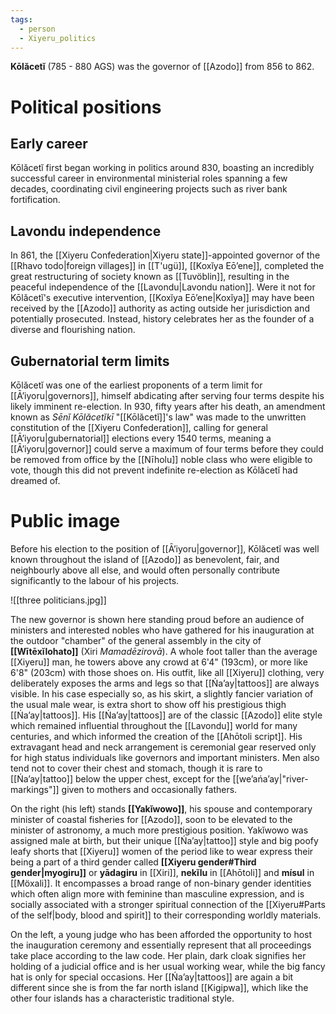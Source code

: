 ```yaml
---
tags:
  - person
  - Xiyeru_politics
---
```


**Kōlăcetĭ** (785 - 880 AGS) was the governor of [[Azodo]] from 856 to 862.
# Political positions
## Early career
Kōlăcetĭ first began working in politics around 830, boasting an incredibly successful career in environmental ministerial roles spanning a few decades, coordinating civil engineering projects such as river bank fortification. 
## Lavondu independence
In 861, the [[Xiyeru Confederation|Xiyeru state]]-appointed governor of the [[Rhavo todo|foreign villages]] in [[T'ugü]], [[Koxĭya Eōʼene]], completed the great restructuring of society known as [[Tuvöblin]], resulting in the peaceful independence of the [[Lavondu|Lavondu nation]]. Were it not for Kōlăcetĭ's executive intervention, [[Koxĭya Eōʼene|Koxĭya]] may have been received by the [[Azodo]] authority as acting outside her jurisdiction and potentially prosecuted. Instead, history celebrates her as the founder of a diverse and flourishing nation.
## Gubernatorial term limits
Kōlăcetĭ was one of the earliest proponents of a term limit for [[Āʼiyoru|governors]], himself abdicating after serving four terms despite his likely imminent re-election. In 930, fifty years after his death, an amendment known as *Sēnĭ Kōlăcetĭkī* "[[Kōlăcetĭ]]'s law" was made to the unwritten constitution of the [[Xiyeru Confederation]], calling for general [[Āʼiyoru|gubernatorial]] elections every 1540 terms, meaning a [[Āʼiyoru|governor]] could serve a maximum of four terms before they could be removed from office by the [[Nīholu]] noble class who were eligible to vote, though this did not prevent indefinite re-election as Kōlăcetĭ had dreamed of.
# Public image
Before his election to the position of [[Āʼiyoru|governor]], Kōlăcetĭ was well known throughout the island of [[Azodo]] as benevolent, fair, and neighbourly above all else, and would often personally contribute significantly to the labour of his projects.

![[three politicians.jpg]]

The new governor is shown here standing proud before an audience of ministers and interested nobles who have gathered for his inauguration at the outdoor "chamber" of the general assembly in the city of **[[Wītēxĭlohato]]** (Xiri *Mamadēzirovā*). A whole foot taller than the average [[Xiyeru]] man, he towers above any crowd at 6'4" (193cm), or more like 6'8" (203cm) with those shoes on. His outfit, like all [[Xiyeru]] clothing, very deliberately exposes the arms and legs so that [[Ńaʼay|tattoos]] are always visible. In his case especially so, as his skirt, a slightly fancier variation of the usual male wear, is extra short to show off his prestigious thigh [[Ńaʼay|tattoos]]. His [[Ńaʼay|tattoos]] are of the classic [[Azodo]] elite style which remained influential throughout the [[Lavondu]] world for many centuries, and which informed the creation of the [[Ahōtoli script]]. His extravagant head and neck arrangement is ceremonial gear reserved only for high status individuals like governors and important ministers. Men also tend not to cover their chest and stomach, though it is rare to [[Ńaʼay|tattoo]] below the upper chest, except for the [[weʼańaʼay|"river-markings"]] given to mothers and occasionally fathers.

On the right (his left) stands **[[Yakĭwowo]]**, his spouse and contemporary minister of coastal fisheries for [[Azodo]], soon to be elevated to the minister of astronomy, a much more prestigious position. Yakĭwowo was assigned male at birth, but their unique [[Ńaʼay|tattoo]] style and big poofy leafy shorts that [[Xiyeru]] women of the period like to wear express their being a part of a third gender called **[[Xiyeru gender#Third gender|myogiru]]** or **yādagiru** in [[Xiri]], **nekĭlu** in [[Ahōtoli]] and **mísul** in [[Möxali]]. It encompasses a broad range of non-binary gender identities which often align more with feminine than masculine expression, and is socially associated with a stronger spiritual connection of the [[Xiyeru#Parts of the self|body, blood and spirit]] to their corresponding worldly materials.

On the left, a young judge who has been afforded the opportunity to host the inauguration ceremony and essentially represent that all proceedings take place according to the law code. Her plain, dark cloak signifies her holding of a judicial office and is her usual working wear, while the big fancy hat is only for special occasions. Her [[Ńaʼay|tattoos]] are again a bit different since she is from the far north island [[Kigipwa]], which like the other four islands has a characteristic traditional style.